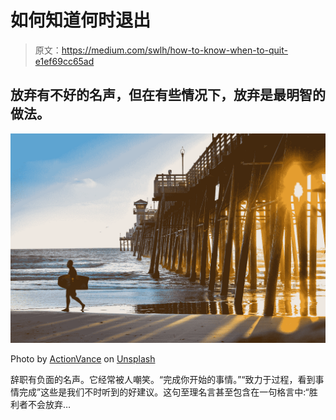# 如何知道何时退出

> 原文：<https://medium.com/swlh/how-to-know-when-to-quit-e1ef69cc65ad>

## 放弃有不好的名声，但在有些情况下，放弃是最明智的做法。

![](img/72685e80d75e471c5eddd2ba7516251a.png)

Photo by [ActionVance](https://unsplash.com/@actionvance?utm_source=medium&utm_medium=referral) on [Unsplash](https://unsplash.com?utm_source=medium&utm_medium=referral)

辞职有负面的名声。它经常被人嘲笑。“完成你开始的事情。”“致力于过程，看到事情完成”这些是我们不时听到的好建议。这句至理名言甚至包含在一句格言中:“胜利者不会放弃…